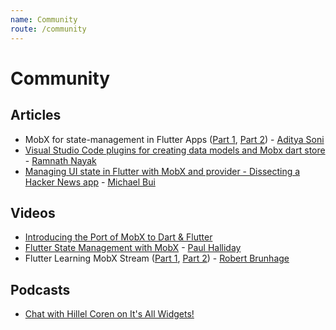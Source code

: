 ```yaml
---
name: Community
route: /community
---
```


# Community

## Articles

- MobX for state-management in Flutter Apps ([Part 1](https://blog.geekyants.com/state-management-made-fun-using-mobx-for-flutter-part-1-5e4273de7982), [Part 2](https://blog.geekyants.com/mobx-for-state-management-in-flutter-apps-part-2-844bf9b97869)) - [Aditya Soni](https://twitter.com/aditya_2495)
- [Visual Studio Code plugins for creating data models and Mobx dart store](https://medium.com/@hramnathnayak/visual-studio-code-plugins-for-creating-data-models-and-mobx-dart-store-f14eb4f6b7e9) - [Ramnath Nayak](https://twitter.com/hramnathnayak)
- [Managing UI state in Flutter with MobX and provider - Dissecting a Hacker News app](https://dexterx.dev/managing-ui-state-in-flutter-with-mobx-and-provider/) - [Michael Bui](https://twitter.com/MaikuB84)

## Videos

- [Introducing the Port of MobX to Dart & Flutter](https://www.youtube.com/watch?v=p0WJB5SN0g8)
- [Flutter State Management with MobX](https://www.youtube.com/watch?v=p-MUBLOEkCs) - [Paul Halliday](https://twitter.com/paulhalliday_io)
- Flutter Learning MobX Stream ([Part 1](https://www.youtube.com/watch?v=jpHvu3Y1brA), [Part 2](https://www.youtube.com/watch?v=qfAJ-d1tzzI)) - [Robert Brunhage](https://twitter.com/RobertBrunhage)

## Podcasts

- [Chat with Hillel Coren on It's All Widgets!](https://itsallwidgets.com/podcast/episodes/21/pavan-podila)
